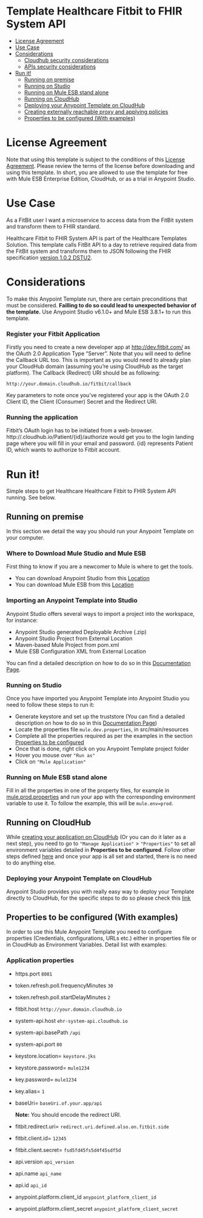 # Template Healthcare Fitbit to FHIR System API

+ [License Agreement](#licenseagreement)
+ [Use Case](#usecase)
+ [Considerations](#considerations)
	* [Cloudhub security considerations](#cloudhubsecurityconsiderations)
	* [APIs security considerations](#apissecurityconsiderations)
+ [Run it!](#runit)
	* [Running on premise](#runonopremise)
	* [Running on Studio](#runonstudio)
	* [Running on Mule ESB stand alone](#runonmuleesbstandalone)
	* [Running on CloudHub](#runoncloudhub)
	* [Deploying your Anypoint Template on CloudHub](#deployingyouranypointtemplateoncloudhub)
	* [Creating externally reachable proxy and applying policies](#proxy)
	* [Properties to be configured (With examples)](#propertiestobeconfigured)

# License Agreement <a name="licenseagreement"/>
Note that using this template is subject to the conditions of this [License Agreement](AnypointTemplateLicense.pdf).
Please review the terms of the license before downloading and using this template. In short, you are allowed to use the template for free with Mule ESB Enterprise Edition, CloudHub, or as a trial in Anypoint Studio.

# Use Case <a name="usecase"/>

As a FitBit user I want a microservice to access data from the FitBit system and transform them to FHIR standard.

Healthcare Fitbit to FHIR System API is part of the Healthcare Templates Solution. This template calls FitBit API to a day to retrieve required data from the FitBit system and transforms them to JSON following the FHIR specification [version 1.0.2 DSTU2](https://www.hl7.org/FHIR/DSTU2/index.html).

# Considerations <a name="considerations"/>

To make this Anypoint Template run, there are certain preconditions that must be considered. **Failling to do so could lead to unexpected behavior of the template.**
Use Anypoint Studio v6.1.0+ and Mule ESB 3.8.1+ to run this template.

### Register your Fitbit Application

Firstly you need to create a new developer app at http://dev.fitbit.com/ as  the OAuth 2.0 Application Type “Server”. Note that you will need to define the Callback URL too. This is important as you would need to already plan your CloudHub domain (assuming you’re using CloudHub as the target platform). The Callback (Redirect) URI should be as following:

	http://your.domain.cloudhub.io/fitbit/callback

Key parameters to note once you’ve registered your app is the OAuth 2.0 Client ID, the Client (Consumer) Secret and the Redirect URI.

### Running the application

Fitbit’s OAuth login has to be initiated from a web-browser.
http://<your-app-domain>.cloudhub.io/Patient/{id}/authorize would get you to the login landing page where you will fill in your email and password. {id} represents Patient ID, which wants to authorize to Fitbit account.

# Run it! <a name="runit"/>
Simple steps to get Healthcare Healthcare Fitbit to FHIR System API running.
See below.

## Running on premise <a name="runonopremise"/>
In this section we detail the way you should run your Anypoint Template on your computer.

### Where to Download Mule Studio and Mule ESB
First thing to know if you are a newcomer to Mule is where to get the tools.

+ You can download Anypoint Studio from this [Location](http://www.mulesoft.com/platform/studio)
+ You can download Mule ESB from this [Location](http://www.mulesoft.com/platform/soa/mule-esb-open-source-esb)

### Importing an Anypoint Template into Studio
Anypoint Studio offers several ways to import a project into the workspace, for instance: 

+ Anypoint Studio generated Deployable Archive (.zip)
+ Anypoint Studio Project from External Location
+ Maven-based Mule Project from pom.xml
+ Mule ESB Configuration XML from External Location

You can find a detailed description on how to do so in this [Documentation Page](https://docs.mulesoft.com/anypoint-studio/v/6/importing-and-exporting-in-studio).

### Running on Studio <a name="runonstudio"/>
Once you have imported you Anypoint Template into Anypoint Studio you need to follow these steps to run it:

+ Generate keystore and set up the truststore (You can find a detailed description on how to do so in this [Documentation Page](https://docs.mulesoft.com/mule-user-guide/v/3.7/tls-configuration#generating-keystores-and-truststores))
+ Locate the properties file `mule.dev.properties`, in src/main/resources
+ Complete all the properties required as per the examples in the section [Properties to be configured](#propertiestobeconfigured)
+ Once that is done, right click on you Anypoint Template project folder 
+ Hover you mouse over `"Run as"`
+ Click on  `"Mule Application"`

### Running on Mule ESB stand alone <a name="runonmuleesbstandalone"/>
Fill in all the properties in one of the property files, for example in [mule.prod.properties](../master/src/main/resources/mule.prod.properties) and run your app with the corresponding environment variable to use it. To follow the example, this will be `mule.env=prod`.

## Running on CloudHub <a name="runoncloudhub"/>
While [creating your application on CloudHub](https://docs.mulesoft.com/runtime-manager/hello-world-on-cloudhub) (Or you can do it later as a next step), you need to go to `"Manage Application"` > `"Properties"` to set all environment variables detailed in **Properties to be configured**.
Follow other steps defined [here](#runonpremise) and once your app is all set and started, there is no need to do anything else.

### Deploying your Anypoint Template on CloudHub <a name="deployingyouranypointtemplateoncloudhub"/>
Anypoint Studio provides you with really easy way to deploy your Template directly to CloudHub, for the specific steps to do so please check this [link](https://docs.mulesoft.com/mule-fundamentals/v/3.8/deploying-mule-applications#deploy-to-the-anypoint-platform)

## Properties to be configured (With examples) <a name="propertiestobeconfigured"/>
In order to use this Mule Anypoint Template you need to configure properties (Credentials, configurations, URLs etc.) either in properties file or in CloudHub as Environment Variables. Detail list with examples:
### Application properties

+ https.port `8081`
+ token.refresh.poll.frequencyMinutes `30`
+ token.refresh.poll.startDelayMinutes `2`

+ fitbit.host `http://your.domain.cloudhub.io`
+ system-api.host `ehr-system-api.cloudhub.io`
+ system-api.basePath `/api`
+ system-api.port `80`
+ keystore.location= `keystore.jks`
+ keystore.password= `mule1234`
+ key.password= `mule1234`
+ key.alias= `1`

+ baseUri= `baseUri.of.your.app/api`

	**Note:** You should encode the redirect URI.
+ fitbit.redirect.uri= `redirect.uri.defined.also.on.fitbit.side`
+ fitbit.client.id= `12345`
+ fitbit.client.secret= `fsd5fd45fs5d4f45sdf5d`

+ api.version `api_version`
+ api.name `api_name`
+ api.id `api_id`

+ anypoint.platform.client_id `anypoint_platform_client_id`
+ anypoint.platform.client_secret `anypoint_platform_client_secret`